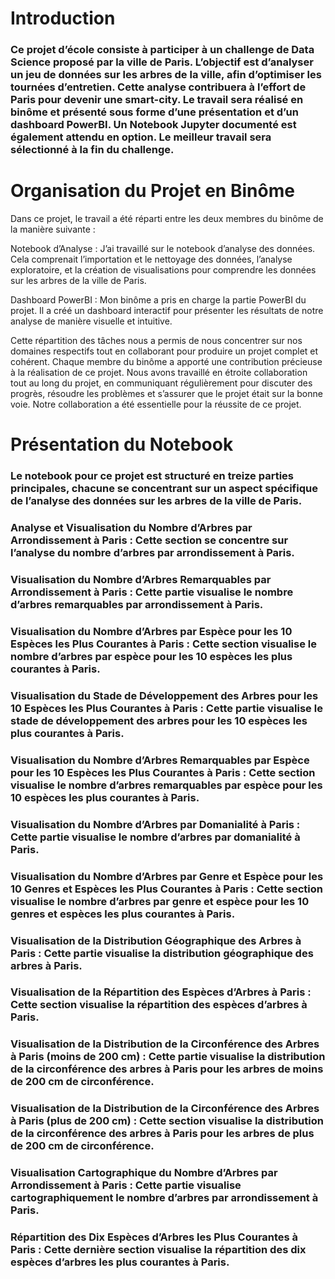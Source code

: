 # Introduction
### Ce projet d’école consiste à participer à un challenge de Data Science proposé par la ville de Paris. L’objectif est d’analyser un jeu de données sur les arbres de la ville, afin d’optimiser les tournées d’entretien. Cette analyse contribuera à l’effort de Paris pour devenir une smart-city. Le travail sera réalisé en binôme et présenté sous forme d’une présentation et d’un dashboard PowerBI. Un Notebook Jupyter documenté est également attendu en option. Le meilleur travail sera sélectionné à la fin du challenge.

# Organisation du Projet en Binôme
Dans ce projet, le travail a été réparti entre les deux membres du binôme de la manière suivante :

Notebook d’Analyse : J’ai travaillé sur le notebook d’analyse des données. Cela comprenait l’importation et le nettoyage des données, l’analyse exploratoire, et la création de visualisations pour comprendre les données sur les arbres de la ville de Paris.

Dashboard PowerBI : Mon binôme a pris en charge la partie PowerBI du projet. Il a créé un dashboard interactif pour présenter les résultats de notre analyse de manière visuelle et intuitive.

Cette répartition des tâches nous a permis de nous concentrer sur nos domaines respectifs tout en collaborant pour produire un projet complet et cohérent. Chaque membre du binôme a apporté une contribution précieuse à la réalisation de ce projet. Nous avons travaillé en étroite collaboration tout au long du projet, en communiquant régulièrement pour discuter des progrès, résoudre les problèmes et s’assurer que le projet était sur la bonne voie. Notre collaboration a été essentielle pour la réussite de ce projet.

# Présentation du Notebook
### Le notebook pour ce projet est structuré en treize parties principales, chacune se concentrant sur un aspect spécifique de l’analyse des données sur les arbres de la ville de Paris. 

### Analyse et Visualisation du Nombre d’Arbres par Arrondissement à Paris : Cette section se concentre sur l’analyse du nombre d’arbres par arrondissement à Paris.

### Visualisation du Nombre d’Arbres Remarquables par Arrondissement à Paris : Cette partie visualise le nombre d’arbres remarquables par arrondissement à Paris.

### Visualisation du Nombre d’Arbres par Espèce pour les 10 Espèces les Plus Courantes à Paris : Cette section visualise le nombre d’arbres par espèce pour les 10 espèces les plus courantes à Paris.

### Visualisation du Stade de Développement des Arbres pour les 10 Espèces les Plus Courantes à Paris : Cette partie visualise le stade de développement des arbres pour les 10 espèces les plus courantes à Paris.

### Visualisation du Nombre d’Arbres Remarquables par Espèce pour les 10 Espèces les Plus Courantes à Paris : Cette section visualise le nombre d’arbres remarquables par espèce pour les 10 espèces les plus courantes à Paris.

### Visualisation du Nombre d’Arbres par Domanialité à Paris : Cette partie visualise le nombre d’arbres par domanialité à Paris.

### Visualisation du Nombre d’Arbres par Genre et Espèce pour les 10 Genres et Espèces les Plus Courantes à Paris : Cette section visualise le nombre d’arbres par genre et espèce pour les 10 genres et espèces les plus courantes à Paris.

### Visualisation de la Distribution Géographique des Arbres à Paris : Cette partie visualise la distribution géographique des arbres à Paris.

### Visualisation de la Répartition des Espèces d’Arbres à Paris : Cette section visualise la répartition des espèces d’arbres à Paris.

### Visualisation de la Distribution de la Circonférence des Arbres à Paris (moins de 200 cm) : Cette partie visualise la distribution de la circonférence des arbres à Paris pour les arbres de moins de 200 cm de circonférence.

### Visualisation de la Distribution de la Circonférence des Arbres à Paris (plus de 200 cm) : Cette section visualise la distribution de la circonférence des arbres à Paris pour les arbres de plus de 200 cm de circonférence.

### Visualisation Cartographique du Nombre d’Arbres par Arrondissement à Paris : Cette partie visualise cartographiquement le nombre d’arbres par arrondissement à Paris.

### Répartition des Dix Espèces d’Arbres les Plus Courantes à Paris : Cette dernière section visualise la répartition des dix espèces d’arbres les plus courantes à Paris.

